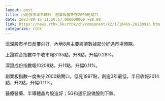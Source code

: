 ```yaml
---
layout: post
title: 內地股市半日轉升　創業板曾失守2000點關口
date: 2023-09-15 11:50:57.000000000 +08:00
link: https://news.rthk.hk/rthk/ch/component/k2/1718469-20230915.htm
categories: rthk
---
```


滬深股市半日反覆向好，內地8月主要經濟數據部分好過市場預期。

上證綜合指數中午收市報3135點，升8點，升幅0.28%。

深證成份指數報10208點，升11點，升幅0.11%。

創業板指數一度失守2000點關口，低見1997點，創逾3年最低，半日收報2014點，升2點，升幅0.11%。

醫療醫藥、半導體晶片股造好；5G和通訊設備股則下跌。
